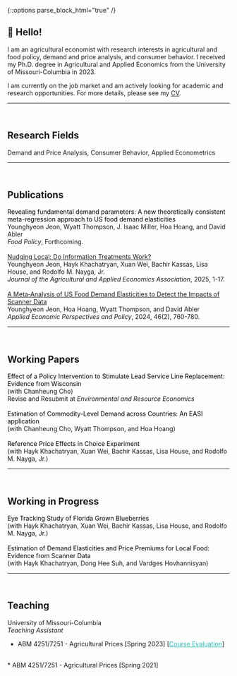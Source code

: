 {::options parse_block_html="true" /}

## 👏 Hello!

I am an agricultural economist with research interests in agricultural and food policy, demand and price analysis, and consumer behavior.
I received my Ph.D. degree in Agricultural and Applied Economics from the University of Missouri-Columbia in 2023. 

I am currently on the job market and am actively looking for academic and research opportunities.
For more details, please see my <a href="https://drive.google.com/file/d/1xm8eFO7rykp8yycjWC8pudH7pnZOGy2f/view?usp=drive_link"> CV</a>.

-----
<br>

## Research Fields
Demand and Price Analysis, Consumer Behavior, Applied Econometrics
  
-----
<br>

## Publications
<span style="color:black;"> Revealing fundamental demand parameters: A new theoretically consistent meta-regression approach to US food demand elasticities </span><br> 
Younghyeon Jeon, Wyatt Thompson, J. Isaac Miller, Hoa Hoang, and David Abler<br> 
<i> Food Policy</i>, Forthcoming. <br> 
<br>
<a href="https://onlinelibrary.wiley.com/doi/full/10.1002/jaa2.70017"> Nudging Local: Do Information Treatments Work? </a><br> 
Younghyeon Jeon, Hayk Khachatryan, Xuan Wei, Bachir Kassas, Lisa House, and Rodolfo M. Nayga, Jr.<br> 
<i> Journal of the Agricultural and Applied Economics Association</i>, 2025, 1-17.<br> 
<br> 
<a href="https://onlinelibrary.wiley.com/doi/abs/10.1002/aepp.13414"> A Meta‐Analysis of US Food Demand Elasticities to Detect the Impacts of Scanner Data</a><br> 
Younghyeon Jeon, Hoa Hoang, Wyatt Thompson, and David Abler<br> 
<i> Applied Economic Perspectives and Policy</i>, 2024, 46(2), 760-780.<br>

-----
<br>

## Working Papers
<span style="color:black;"> Effect of a Policy Intervention to Stimulate Lead Service Line Replacement: Evidence from Wisconsin </span><br>
(with Chanheung Cho)<br>
Revise and Resubmit at <i>Environmental and Resource Economics</i><br>
<br>
<span style="color:black;"> Estimation of Commodity-Level Demand across Countries: An EASI application </span><br>
(with Chanheung Cho, Wyatt Thompson, and Hoa Hoang)<br>
<br>
<span style="color:black;"> Reference Price Effects in Choice Experiment </span><br>
(with Hayk Khachatryan, Xuan Wei, Bachir Kassas, Lisa House, and Rodolfo M. Nayga, Jr.)<br>

-----
<br>

## Working in Progress

<span style="color:black;"> Eye Tracking Study of Florida Grown Blueberries </span><br>
(with Hayk Khachatryan, Xuan Wei, Bachir Kassas, Lisa House, and Rodolfo M. Nayga, Jr.)<br>
<br>
<span style="color:black;"> Estimation of Demand Elasticities and Price Premiums for Local Food: Evidence from Scanner Data </span><br>
(with Hayk Khachatryan, Dong Hee Suh, and Vardges Hovhannisyan)<br>

-----
<br>

## Teaching

University of Missouri-Columbia<br>
<i>Teaching Assistant</i><br>
* ABM 4251/7251 - Agricultural Prices [Spring 2023]
[<a href="https://drive.google.com/file/d/1ykF8eD0weIil5HfLaDAHSzwqvIfJV32i/view?usp=drive_link" style="color:#2ebaae;">Course Evaluation</a>]<br>
<br>
* ABM 4251/7251 - Agricultural Prices [Spring 2021]

